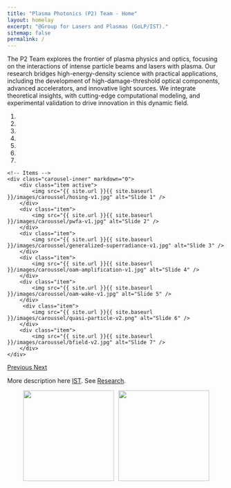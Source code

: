 ```yaml
---
title: "Plasma Photonics (P2) Team - Home"
layout: homelay
excerpt: "@Group for Lasers and Plasmas (GoLP/IST)."
sitemap: false
permalink: /
---
```


The P2 Team explores the frontier of plasma physics and optics, focusing on the interactions of intense particle beams and lasers with plasma. Our research bridges high-energy-density science with practical applications, including the development of high-damage-threshold optical components, advanced accelerators, and innovative light sources. We integrate theoretical insights, with cutting-edge computational modeling, and experimental validation to drive innovation in this dynamic field.


<div markdown="0" id="carousel" class="carousel slide" data-ride="carousel" data-interval="4000" data-pause="hover" >
    <!-- Menu -->
    <ol class="carousel-indicators">
        <li data-target="#carousel" data-slide-to="0" class="active"></li>
        <li data-target="#carousel" data-slide-to="1"></li>
        <li data-target="#carousel" data-slide-to="2"></li>
        <li data-target="#carousel" data-slide-to="3"></li>
        <li data-target="#carousel" data-slide-to="4"></li>
        <li data-target="#carousel" data-slide-to="5"></li>
        <li data-target="#carousel" data-slide-to="6"></li>
    </ol>

    <!-- Items -->
    <div class="carousel-inner" markdown="0">
        <div class="item active">
            <img src="{{ site.url }}{{ site.baseurl }}/images/caroussel/hosing-v1.jpg" alt="Slide 1" />
        </div>
        <div class="item">
            <img src="{{ site.url }}{{ site.baseurl }}/images/caroussel/pwfa-v1.jpg" alt="Slide 2" />
        </div>
        <div class="item">
            <img src="{{ site.url }}{{ site.baseurl }}/images/caroussel/generalized-superradiance-v1.jpg" alt="Slide 3" />
        </div>
        <div class="item">
            <img src="{{ site.url }}{{ site.baseurl }}/images/caroussel/oam-amplification-v1.jpg" alt="Slide 4" />
        </div>
        <div class="item">
            <img src="{{ site.url }}{{ site.baseurl }}/images/caroussel/oam-wake-v1.jpg" alt="Slide 5" />
        </div>       
         <div class="item">
            <img src="{{ site.url }}{{ site.baseurl }}/images/caroussel/quasi-particle-v2.png" alt="Slide 6" />
        </div>
        <div class="item">
            <img src="{{ site.url }}{{ site.baseurl }}/images/caroussel/bfield-v2.jpg" alt="Slide 7" />
        </div>
    </div>
  <a class="left carousel-control" href="#carousel" role="button" data-slide="prev">
    <span class="glyphicon glyphicon-chevron-left" aria-hidden="true"></span>
    <span class="sr-only">Previous</span>
  </a>
  <a class="right carousel-control" href="#carousel" role="button" data-slide="next">
    <span class="glyphicon glyphicon-chevron-right" aria-hidden="true"></span>
    <span class="sr-only">Next</span>
  </a>
</div>


More description here [IST](http://tecnico.ulisboa.pt). See [Research](research).

<figure class="fourth" style="display: flex; justify-content: center; gap: 10px;">
  <img src="{{ site.url }}{{ site.baseurl }}/images/logopic/ist-logo.jpg" style="width: 210px">
  <img src="{{ site.url }}{{ site.baseurl }}/images/logopic/golp-logo.png" style="width: 210px">
</figure>